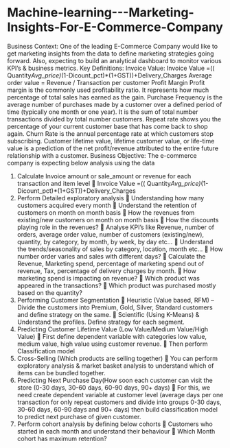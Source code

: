 # Machine-learning---Marketing-Insights-For-E-Commerce-Company
Business Context:
One of the leading E-Commerce Company would like to get marketing insights from the data to 
define marketing strategies going forward. Also, expecting to build an analytical dashboard to 
monitor various KPI’s & business metrics.
Key Definitions:
Invoice Value: Invoice Value =(( Quantity*Avg_price)*(1-Dicount_pct)*(1+GST))+Delivery_Charges
Average order value = Revenue / Transaction per customer
Profit Margin Profit margin is the commonly used profitability ratio. It represents how much 
percentage of total sales has earned as the gain.
Purchase Frequency is the average number of purchases made by a customer over a defined period 
of time (typically one month or one year). It is the sum of total number transactions divided by total 
number customers.
Repeat rate shows you the percentage of your current customer base that has come back to shop 
again.
Churn Rate is the annual percentage rate at which customers stop subscribing.
Customer lifetime value, lifetime customer value, or life-time value is a prediction of the net 
profit/revenue attributed to the entire future relationship with a customer.
Business Objective:
The e-commerce company is expecting below analysis using the data
1. Calculate Invoice amount or sale_amount or revenue for each transaction and item level
 Invoice Value =(( Quantity*Avg_price)*(1-Dicount_pct)*(1+GST))+Delivery_Charges
2. Perform Detailed exploratory analysis
 Understanding how many customers acquired every month
 Understand the retention of customers on month on month basis
 How the revenues from existing/new customers on month on month basis
 How the discounts playing role in the revenues?
 Analyse KPI’s like Revenue, number of orders, average order value, number of 
customers (existing/new), quantity, by category, by month, by week, by day etc…
 Understand the trends/seasonality of sales by category, location, month etc…
 How number order varies and sales with different days?
 Calculate the Revenue, Marketing spend, percentage of marketing spend out of 
revenue, Tax, percentage of delivery charges by month.
 How marketing spend is impacting on revenue?
 Which product was appeared in the transactions?
 Which product was purchased mostly based on the quantity?
3. Performing Customer Segmentation
 Heuristic (Value based, RFM) – Divide the customers into Premium, Gold, Silver, 
Standard customers and define strategy on the same. 
 Scientific (Using K-Means) & Understand the profiles. Define strategy for each 
segment.
4. Predicting Customer Lifetime Value (Low Value/Medium Value/High Value)
 First define dependent variable with categories low value, medium value, high value 
using customer revenue.
 Then perform Classification model
5. Cross-Selling (Which products are selling together)
 You can perform exploratory analysis & market basket analysis to understand which 
of items can be bundled together.
6. Predicting Next Purchase Day(How soon each customer can visit the store (0-30 days, 30-60 
days, 60-90 days, 90+ days)
 For this, we need create dependent variable at customer level (average days per one 
transaction for only repeat customers and divide into groups 0-30 days, 30-60 days, 
60-90 days and 90+ days) then build classification model to predict next purchase of 
given customer.
7. Perform cohort analysis by defining below cohorts
 Customers who started in each month and understand their behaviour
 Which Month cohort has maximum retention?
